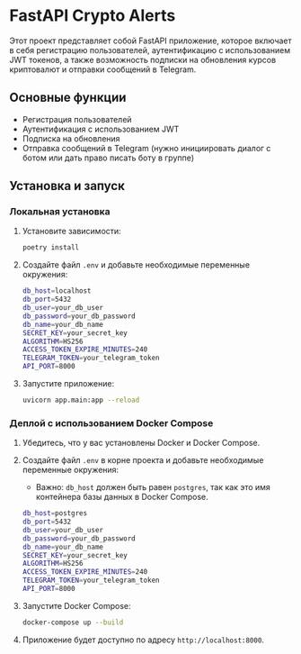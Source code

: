 # FastAPI Crypto Alerts

Этот проект представляет собой FastAPI приложение, которое включает в себя регистрацию пользователей, аутентификацию с использованием JWT токенов, а также возможность подписки на обновления курсов криптовалют и отправки сообщений в Telegram.

## Основные функции

- Регистрация пользователей
- Аутентификация с использованием JWT
- Подписка на обновления
- Отправка сообщений в Telegram (нужно инициировать диалог с ботом или дать право писать боту в группе)

## Установка и запуск

### Локальная установка

1. Установите зависимости:

    ```bash
    poetry install
    ```

2. Создайте файл `.env` и добавьте необходимые переменные окружения:

    ```bash
    db_host=localhost
    db_port=5432
    db_user=your_db_user
    db_password=your_db_password
    db_name=your_db_name
    SECRET_KEY=your_secret_key
    ALGORITHM=HS256
    ACCESS_TOKEN_EXPIRE_MINUTES=240
    TELEGRAM_TOKEN=your_telegram_token
    API_PORT=8000
    ```

3. Запустите приложение:

    ```bash
    uvicorn app.main:app --reload
    ```

### Деплой с использованием Docker Compose

1. Убедитесь, что у вас установлены Docker и Docker Compose.

2. Создайте файл `.env` в корне проекта и добавьте необходимые переменные окружения:
   - Важно: `db_host` должен быть равен `postgres`, так как это имя контейнера базы данных в Docker Compose.

    ```bash
    db_host=postgres
    db_port=5432
    db_user=your_db_user
    db_password=your_db_password
    db_name=your_db_name
    SECRET_KEY=your_secret_key
    ALGORITHM=HS256
    ACCESS_TOKEN_EXPIRE_MINUTES=240
    TELEGRAM_TOKEN=your_telegram_token
    API_PORT=8000
    ```

3. Запустите Docker Compose:

    ```bash
    docker-compose up --build
    ```

4. Приложение будет доступно по адресу `http://localhost:8000`.
